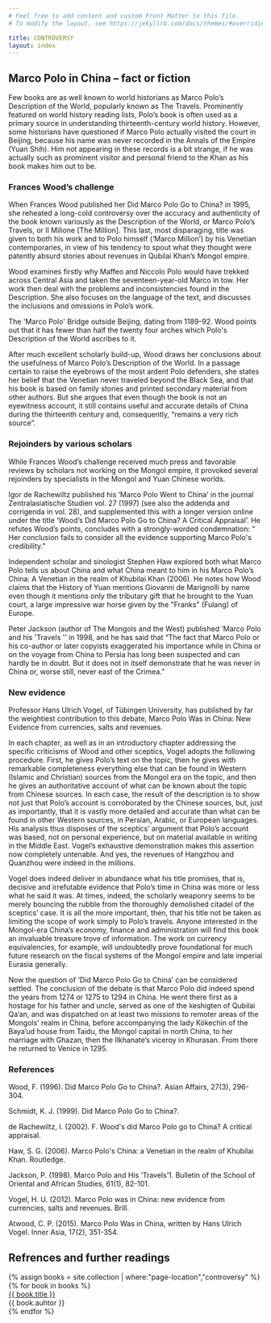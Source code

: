 ```yaml
---
# Feel free to add content and custom Front Matter to this file.
# To modify the layout, see https://jekyllrb.com/docs/themes/#overriding-theme-defaults

title: CONTROVERSY
layout: index
---
```


## Marco Polo in China – fact or fiction

Few books are as well known to world historians as Marco Polo’s Description of the World, popularly known as The Travels. Prominently featured on world history reading lists, Polo’s book is often used as a primary source in understanding thirteenth-century world history. However, some historians have questioned if Marco Polo actually visited the court in Beijing, because his name was never recorded in the Annals of the Empire (Yuan Shih). Him not appearing in these records is a bit strange, if he was actually such as prominent visitor and personal friend to the Khan as his book makes him out to be.

### Frances Wood’s challenge

When Frances Wood published her Did Marco Polo Go to China? in 1995, she reheated a long-cold controversy over the accuracy and authenticity of the book known variously as the Description of the World, or Marco Polo’s Travels, or Il Milione [The Million]. This last, most disparaging, title was given to both his work and to Polo himself (‘Marco Million’) by his Venetian contemporaries, in view of his tendency to spout what they thought were patently absurd stories about revenues in Qubilai Khan’s Mongol empire.

Wood examines firstly why Maffeo and Niccolo Polo would have trekked across Central Asia and taken the seventeen-year-old Marco in tow. Her work then deal with the problems and inconsistencies found in the Description. She also focuses on the language of the text, and discusses the inclusions and omissions in Polo’s work.

The 'Marco Polo' Bridge outside Beijing, dating from 1189-92. Wood points out that it has fewer than half the twenty four arches which Polo's Description of the World ascribes to it.

After much excellent scholarly build-up, Wood draws her conclusions about the usefulness of Marco Polo’s Description of the World. In a passage certain to raise the eyebrows of the most ardent Polo defenders, she states her belief that the Venetian never traveled beyond the Black Sea, and that his book is based on family stories and printed secondary material from other authors. But she argues that even though the book is not an eyewitness account, it still contains useful and accurate details of China during the thirteenth century and, consequently, “remains a very rich source”.

### Rejoinders by various scholars

While Frances Wood’s challenge received much press and favorable reviews by scholars not working on the Mongol empire, it provoked several rejoinders by specialists in the Mongol and Yuan Chinese worlds.

Igor de Rachewiltz published his ‘Marco Polo Went to China’ in the journal Zentralasiatische Studien vol. 27 (1997) (see also the addenda and corrigenda in vol. 28), and supplemented this with a longer version online under the title ‘Wood’s Did Marco Polo Go to China? A Critical Appraisal’. He refutes Wood’s points, concludes with a strongly-worded condemnation: " Her conclusion fails to consider all the evidence supporting Marco Polo's credibility."

Independent scholar and sinologist Stephen Haw explored both what Marco Polo tells us about China and what China meant to him in his Marco Polo’s China: A Venetian in the realm of Khubilai Khan (2006). He notes how Wood claims that the History of Yuan mentions Giovanni de Marignolli by name even though it mentions only the tributary gift that he brought to the Yuan court, a large impressive war horse given by the "Franks" (Fulang) of Europe.

Peter Jackson (author of The Mongols and the West) published ‘Marco Polo and his 'Travels '’ in 1998, and he has said that “The fact that Marco Polo or his co-author or later copyists exaggerated his importance while in China or on the voyage from China to Persia has long been suspected and can hardly be in doubt. But it does not in itself demonstrate that he was never in China or, worse still, never east of the Crimea.”

### New evidence

Professor Hans Ulrich Vogel, of Tübingen University, has published by far the weightiest contribution to this debate, Marco Polo Was in China: New Evidence from currencies, salts and revenues.

In each chapter, as well as in an introductory chapter addressing the specific criticisms of Wood and other sceptics, Vogel adopts the following procedure. First, he gives Polo’s text on the topic, then he gives with remarkable completeness everything else that can be found in Western (Islamic and Christian) sources from the Mongol era on the topic, and then he gives an authoritative account of what can be known about the topic from Chinese sources. In each case, the result of the description is to show not just that Polo’s account is corroborated by the Chinese sources, but, just as importantly, that it is vastly more detailed and accurate than what can be found in other Western sources, in Persian, Arabic, or European languages. His analysis thus disposes of the sceptics’ argument that Polo’s account was based, not on personal experience, but on material available in writing in the Middle East. Vogel’s exhaustive demonstration makes this assertion now completely untenable. And yes, the revenues of Hangzhou and Quanzhou were indeed in the millions.

Vogel does indeed deliver in abundance what his title promises, that is, decisive and irrefutable evidence that Polo’s time in China was more or less what he said it was. At times, indeed, the scholarly weaponry seems to be merely bouncing the rubble from the thoroughly demolished citadel of the sceptics’ case. It is all the more important, then, that his title not be taken as limiting the scope of work simply to Polo’s travels. Anyone interested in the Mongol-era China’s economy, finance and administration will find this book an invaluable treasure trove of information. The work on currency equivalencies, for example, will undoubtedly prove foundational for much future research on the fiscal systems of the Mongol empire and late imperial Eurasia generally.

Now the question of ‘Did Marco Polo Go to China’ can be considered settled. The conclusion of the debate is that Marco Polo did indeed spend the years from 1274 or 1275 to 1294 in China. He went there first as a hostage for his father and uncle, served as one of the keshigten of Qubilai Qa’an, and was dispatched on at least two missions to remoter areas of the Mongols’ realm in China, before accompanying the lady Kökechin of the Baya’ud house from Taidu, the Mongol capital in north China, to her marriage with Ghazan, then the Ilkhanate’s viceroy in Khurasan. From there he returned to Venice in 1295.

### References

Wood, F. (1996). Did Marco Polo Go to China?. Asian Affairs, 27(3), 296-304.

Schmidt, K. J. (1999). Did Marco Polo Go to China?.

de Rachewiltz, I. (2002). F. Wood's did Marco Polo go to China? A critical appraisal.

Haw, S. G. (2006). Marco Polo's China: a Venetian in the realm of Khubilai Khan. Routledge.

Jackson, P. (1998). Marco Polo and His ‘Travels’1. Bulletin of the School of Oriental and African Studies, 61(1), 82-101.

Vogel, H. U. (2012). Marco Polo was in China: new evidence from currencies, salts and revenues. Brill.

Atwood, C. P. (2015). Marco Polo Was in China, written by Hans Ulrich Vogel. Inner Asia, 17(2), 351-354.


<div class="home-books mt">
<h2>Refrences and further readings</h2>
{% assign books = site.collection | where:"page-location","controversy" %}
{% for book in books %}
  <div class="item">
    <div class="title"> <a href="{{ book.url }}">{{ book.title }}</a></div>
    <div class="author">{{ book.auhtor }}</div>
  </div>
{% endfor %}
</div>
